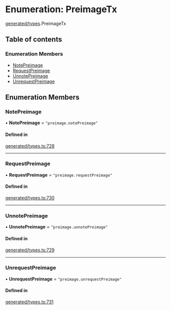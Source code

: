 # Enumeration: PreimageTx

[generated/types](../wiki/generated.types).PreimageTx

## Table of contents

### Enumeration Members

- [NotePreimage](../wiki/generated.types.PreimageTx#notepreimage)
- [RequestPreimage](../wiki/generated.types.PreimageTx#requestpreimage)
- [UnnotePreimage](../wiki/generated.types.PreimageTx#unnotepreimage)
- [UnrequestPreimage](../wiki/generated.types.PreimageTx#unrequestpreimage)

## Enumeration Members

### NotePreimage

• **NotePreimage** = ``"preimage.notePreimage"``

#### Defined in

[generated/types.ts:728](https://github.com/PolymeshAssociation/polymesh-sdk/blob/07a4c5b0/src/generated/types.ts#L728)

___

### RequestPreimage

• **RequestPreimage** = ``"preimage.requestPreimage"``

#### Defined in

[generated/types.ts:730](https://github.com/PolymeshAssociation/polymesh-sdk/blob/07a4c5b0/src/generated/types.ts#L730)

___

### UnnotePreimage

• **UnnotePreimage** = ``"preimage.unnotePreimage"``

#### Defined in

[generated/types.ts:729](https://github.com/PolymeshAssociation/polymesh-sdk/blob/07a4c5b0/src/generated/types.ts#L729)

___

### UnrequestPreimage

• **UnrequestPreimage** = ``"preimage.unrequestPreimage"``

#### Defined in

[generated/types.ts:731](https://github.com/PolymeshAssociation/polymesh-sdk/blob/07a4c5b0/src/generated/types.ts#L731)
